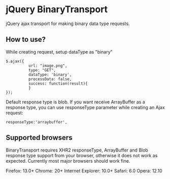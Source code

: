jQuery BinaryTransport
==========

jQuery ajax transport for making binary data type requests.

How to use?
--------------

While creating request, setup dataType as "binary"

	$.ajax({
			  url: "image.png",
			  type: "GET",
			  dataType: 'binary',
			  processData: false,
			  success: function(result){
			  }
	});				

Default response type is blob. If you want receive ArrayBuffer as a response type, you can use responseType parameter while creating an Ajax request:

`responseType:'arraybuffer',`

Supported browsers
--------------

BinaryTransport requires XHR2 responseType, ArrayBuffer and Blob response type support from your browser, otherwise it does not work as expected. Currently most major browsers should work fine. 

Firefox: 13.0+
Chrome: 20+
Internet Explorer: 10.0+
Safari: 6.0
Opera: 12.10 
